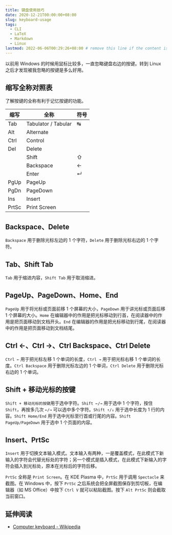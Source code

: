 ```yaml
---
title: 键盘使用技巧
date: 2020-12-21T00:00:00+08:00
slug: keyboard-usage
tags:
  - CLI
  - LaTeX
  - Markdown
  - Linux
lastmod: 2022-06-06T00:29:26+08:00 # remove this line if the content is actually changed
---
```


以前用 Windows 的时候用鼠标比较多，一直忽略键盘右边的按键。转到 Linux 之后才发现被我忽略的按键是多么好用。

## 缩写全称对照表

了解按键的全称有利于记忆按键的功能。

| 缩写  | 全称                | 符号 |
| ----- | ------------------- | ---- |
| Tab   | Tabulator / Tabular | ↹    |
| Alt   | Alternate           |      |
| Ctrl  | Control             |      |
| Del   | Delete              |      |
|       | Shift               | ⇧    |
|       | Backspace           | ←    |
|       | Enter               | ↵    |
| PgUp  | PageUp              |      |
| PgDn  | PageDown            |      |
| Ins   | Insert              |      |
| PrtSc | Print Screen        |      |

## Backspace、Delete

`Backspace` 用于删除光标左边的 1 个字符，`Delete` 用于删除光标右边的 1 个字符。

## Tab、Shift Tab

`Tab` 用于缩进内容，`Shift Tab` 用于取消缩进。

## PageUp、PageDown、Home、End

`PageUp` 用于将光标或页面前移 1 个屏幕的大小，`PageDown` 用于讲光标或页面后移 1 个屏幕的大小。`Home` 在编辑器中的作用是把光标移动到行首，在阅读器中的作用是把页面移动到文档开头。`End` 在编辑器的作用是把光标移动到行尾，在阅读器中的作用是把页面移动到文档结尾。

## Ctrl ←、Ctrl →、Ctrl Backspace、Ctrl Delete

`Ctrl ←` 用于把光标左移 1 个单词的长度，`Ctrl →` 用于把光标右移 1 个单词的长度。`Ctrl Backspace` 用于删除光标左边的 1 个单词，`Ctrl Delete` 用于删除光标右边的 1 个单词。

## Shift + 移动光标的按键

`Shift + 移动光标的按键`用于选中字符。`Shift ←/→` 用于选中 1 个字符，按住 `Shift`，再按多几次 `←/→` 可以选中多个字符。`Shift ↑/↓` 用于选中长度为 1 行的内容。`Shift Home/End` 用于选中光标至行首或行尾的内容。`Shift PageUp/PageDown` 用于选中 1 个页面的内容。

## Insert、PrtSc

`Insert` 用于切换文本输入模式。文本输入有两种，一是覆盖模式，在此模式下新输入的字符会代替光标处的字符；另一个模式是插入模式，在此模式下新输入的字符会插入到光标处，原本在光标后的字符后移。

`PrtSc` 全称是 `Print Screen`。在 KDE Plasma 中，`PrtSc` 用于调用 `Spectacle` 来截图。在 Windows 中，按下 `PrtSc` 之后系统会把全屏截图保存到剪切板，在编辑器（如 MS Office）中按下 `Ctrl V` 就可以粘贴截图。按下 `Alt PrtSc` 则会截取当前窗口。

## 延伸阅读

- [Computer keyboard - Wikipedia](https://en.wikipedia.org/wiki/Computer_keyboard)
